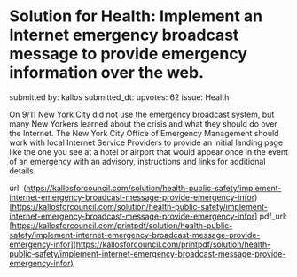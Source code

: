# Solution for Health: Implement an Internet emergency broadcast message to provide emergency information over the web. #

submitted by: kallos
submitted_dt: 
upvotes: 62
issue: Health

On 9/11 New York City did not use the emergency broadcast system, but many New Yorkers learned about the crisis and what they should do over the Internet. The New York City Office of Emergency Management should work with local Internet Service Providers to provide an initial landing page like the one you see at a hotel or airport that would appear once in the event of an emergency with an advisory, instructions and links for additional details.

url: (https://kallosforcouncil.com/solution/health-public-safety/implement-internet-emergency-broadcast-message-provide-emergency-infor)[https://kallosforcouncil.com/solution/health-public-safety/implement-internet-emergency-broadcast-message-provide-emergency-infor]
pdf_url: [https://kallosforcouncil.com/printpdf/solution/health-public-safety/implement-internet-emergency-broadcast-message-provide-emergency-infor](https://kallosforcouncil.com/printpdf/solution/health-public-safety/implement-internet-emergency-broadcast-message-provide-emergency-infor)